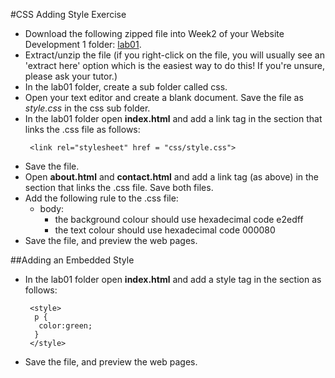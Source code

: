 
#CSS Adding Style Exercise

- Download the following zipped file into Week2 of your Website Development 1 folder: [lab01](archives/lab01.zip).
- Extract/unzip the file (if you right-click on the file, you will usually see an 'extract here' option which is the easiest way to do this! If you're unsure, please ask your tutor.)
- In the lab01 folder, create a sub folder called css.
- Open your text editor and create a blank document. Save the file as *style.css* in the css sub folder.
- In the lab01 folder open **index.html** and add a link tag in the <head> section that links the .css file as follows:
  ~~~
   <link rel="stylesheet" href = "css/style.css">
  ~~~
- Save the file.
- Open **about.html** and **contact.html** and add a link tag (as above) in the <head> section that links the .css file. Save both files.
- Add the following rule to the .css file:
   - body:
     - the background colour should use hexadecimal code e2edff
     - the text colour should use hexadecimal code 000080
- Save the file, and preview the web pages.

##Adding an Embedded Style

- In the lab01 folder open **index.html** and add a style tag in the <head> section  as follows:
  ~~~
   <style>
    p {
     color:green;
    }
   </style>
  ~~~
- Save the file, and preview the web pages.
